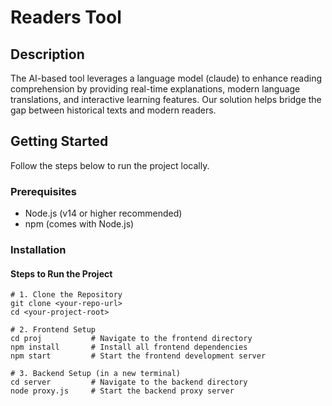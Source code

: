 # Readers Tool

## Description
The AI-based tool leverages a language model (claude) to enhance reading comprehension by providing real-time explanations, modern language translations, and interactive learning features. Our solution helps bridge the gap between historical texts and modern readers.

## Getting Started

Follow the steps below to run the project locally.

### Prerequisites

- Node.js (v14 or higher recommended)
- npm (comes with Node.js)

### Installation

#### Steps to Run the Project

```
# 1. Clone the Repository
git clone <your-repo-url>
cd <your-project-root>

# 2. Frontend Setup
cd proj           # Navigate to the frontend directory
npm install       # Install all frontend dependencies
npm start         # Start the frontend development server

# 3. Backend Setup (in a new terminal)
cd server         # Navigate to the backend directory
node proxy.js     # Start the backend proxy server
```
